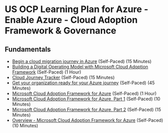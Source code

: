 # US OCP Learning Plan for Azure - Enable Azure - Cloud Adoption Framework & Governance

## Fundamentals

* [Begin a cloud migration journey in Azure](https://docs.microsoft.com/en-us/azure/cloud-adoption-framework/getting-started/migrate) (Self-Paced) (15 Minutes)
* [Building a Digital Operating Model with Microsoft Cloud Adoption Framework](https://azure.microsoft.com/en-us/resources/building-a-digital-operating-model-with-microsoft-cloud-adoption-framework/) (Self-Paced) (1 Hour)
* [Cloud Journey Tracker](https://docs.microsoft.com/en-us/assessments/?id=cloud-journey-tracker&WT.mc_id=email) (Self-Paced) (15 Minutes)
* [Get your organization ready for your Azure journey](https://medius.studios.ms/video/asset/HIGHMP4/IG19-BRK2191) (Self-Paced) (45 Minutes)
* [Microsoft Cloud Adoption Framework for Azure](https://docs.microsoft.com/en-us/learn/modules/microsoft-cloud-adoption-framework-for-azure/) (Self-Paced) (1 Hour)
* [Microsoft Cloud Adoption Framework for Azure, Part 1](https://www.youtube.com/watch?v=9VJYVITjckw) (Self-Paced) (10 Minutes)
* [Microsoft Cloud Adoption Framework for Azure, Part 2](https://www.youtube.com/watch?v=8eqv_wXqflQ) (Self-Paced) (15 Minutes)
* [Overview - Microsoft Cloud Adoption Framework for Azure](https://docs.microsoft.com/en-us/azure/cloud-adoption-framework/) (Self-Paced) (10 Minutes)
